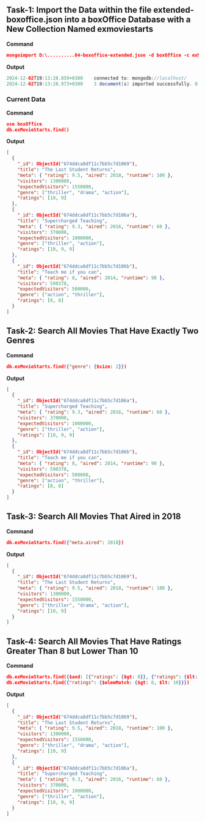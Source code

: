 ## Task-1: Import the Data within the file extended-boxoffice.json into a boxOffice Database with a New Collection Named exmoviestarts

**Command**
```json
mongoimport D:\..........04-boxoffice-extended.json -d boxOffice -c exMovieStarts --jsonArray
```
**Output**
```java
2024-12-02T19:13:28.859+0300    connected to: mongodb://localhost/
2024-12-02T19:13:28.973+0300    3 document(s) imported successfully. 0 document(s) failed to import.
```

### Current Data
**Command**

```json
use boxOffice
db.exMovieStarts.find()
```
**Output**
```json
[
  {
    "_id": ObjectId("674ddca8df11c7bb5c7d1069"),
    "title": "The Last Student Returns",
    "meta": { "rating": 9.5, "aired": 2018, "runtime": 100 },
    "visitors": 1300000,
    "expectedVisitors": 1550000,
    "genre": ["thriller", "drama", "action"],
    "ratings": [10, 9]
  },
  {
    "_id": ObjectId("674ddca8df11c7bb5c7d106a"),
    "title": "Supercharged Teaching",
    "meta": { "rating": 9.3, "aired": 2016, "runtime": 60 },
    "visitors": 370000,
    "expectedVisitors": 1000000,
    "genre": ["thriller", "action"],
    "ratings": [10, 9, 9]
  },
  {
    "_id": ObjectId("674ddca8df11c7bb5c7d106b"),
    "title": "Teach me if you can",
    "meta": { "rating": 8, "aired": 2014, "runtime": 90 },
    "visitors": 590378,
    "expectedVisitors": 500000,
    "genre": ["action", "thriller"],
    "ratings": [8, 8]
  }
]
```
## Task-2: Search All Movies That Have Exactly Two Genres

**Command**
```json
db.exMovieStarts.find({"genre": {$size: 2}})
```
**Output**
```json
[
  {
    "_id": ObjectId("674ddca8df11c7bb5c7d106a"),
    "title": "Supercharged Teaching",
    "meta": { "rating": 9.3, "aired": 2016, "runtime": 60 },
    "visitors": 370000,
    "expectedVisitors": 1000000,
    "genre": ["thriller", "action"],
    "ratings": [10, 9, 9]
  },
  {
    "_id": ObjectId("674ddca8df11c7bb5c7d106b"),
    "title": "Teach me if you can",
    "meta": { "rating": 8, "aired": 2014, "runtime": 90 },
    "visitors": 590378,
    "expectedVisitors": 500000,
    "genre": ["action", "thriller"],
    "ratings": [8, 8]
  }
]
```
## Task-3: Search All Movies That Aired in 2018

**Command**
```json
db.exMovieStarts.find({"meta.aired": 2018})
```
**Output**
```json
[
  {
    "_id": ObjectId("674ddca8df11c7bb5c7d1069"),
    "title": "The Last Student Returns",
    "meta": { "rating": 9.5, "aired": 2018, "runtime": 100 },
    "visitors": 1300000,
    "expectedVisitors": 1550000,
    "genre": ["thriller", "drama", "action"],
    "ratings": [10, 9]
  }
]
```
## Task-4: Search All Movies That Have Ratings Greater Than 8 but Lower Than 10

**Command**
```json
db.exMovieStarts.find({$and: [{"ratings": {$gt: 8}}, {"ratings": {$lt: 10}}]})
db.exMovieStarts.find({"ratings": {$elemMatch: {$gt: 8, $lt: 10}}})
```
**Output**
```json
[
  {
    "_id": ObjectId("674ddca8df11c7bb5c7d1069"),
    "title": "The Last Student Returns",
    "meta": { "rating": 9.5, "aired": 2018, "runtime": 100 },
    "visitors": 1300000,
    "expectedVisitors": 1550000,
    "genre": ["thriller", "drama", "action"],
    "ratings": [10, 9]
  },
  {
    "_id": ObjectId("674ddca8df11c7bb5c7d106a"),
    "title": "Supercharged Teaching",
    "meta": { "rating": 9.3, "aired": 2016, "runtime": 60 },
    "visitors": 370000,
    "expectedVisitors": 1000000,
    "genre": ["thriller", "action"],
    "ratings": [10, 9, 9]
  }
]
```
